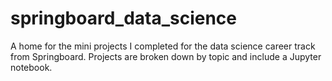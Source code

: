 # springboard_data_science
A home for the mini projects I completed for the data science career track from Springboard. Projects are broken down by topic and include a Jupyter notebook.
